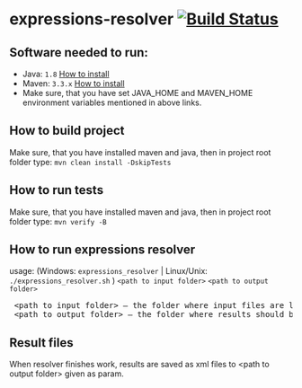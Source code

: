 # expressions-resolver [![Build Status](https://travis-ci.org/mzweigert/expressions-resolver.svg?branch=master)](https://travis-ci.org/mzweigert/expressions-resolver)

## Software needed to run:

* Java: `1.8` [How to install](https://java.com/en/download/help/download_options.xml)
* Maven: `3.3.x` [How to install](https://maven.apache.org/install.html)
* Make sure, that you have set JAVA_HOME and MAVEN_HOME environment variables mentioned in above links.

## How to build project
Make sure, that you have installed maven and java, then in project root folder type:
`mvn clean install -DskipTests`

## How to run tests
Make sure, that you have installed maven and java, then in project root folder type:
`mvn verify -B`

## How to run expressions resolver

usage: (Windows: `expressions_resolver` | Linux/Unix: `./expressions_resolver.sh` ) `<path to input folder>` `<path to output folder>`
<pre>
 &lt;path to input folder&gt; – the folder where input files are located
 &lt;path to output folder&gt; – the folder where results should be stored 
</pre>

## Result files
When resolver finishes work, results are saved as xml files to &lt;path to output folder&gt; given as param.
